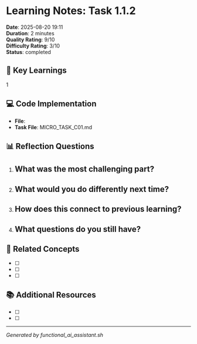 # Learning Notes: Task 1.1.2

**Date**: 2025-08-20 19:11  
**Duration**: 2 minutes  
**Quality Rating**: 9/10  
**Difficulty Rating**: 3/10  
**Status**: completed

## 🎯 Key Learnings
1

## 💻 Code Implementation
- **File**: 
- **Task File**: MICRO_TASK_C01.md

## 📊 Reflection Questions
1. **What was the most challenging part?**
   - 

2. **What would you do differently next time?**
   - 

3. **How does this connect to previous learning?**
   - 

4. **What questions do you still have?**
   - 

## 🔗 Related Concepts
- [ ] 
- [ ] 
- [ ] 

## 📚 Additional Resources
- [ ] 
- [ ] 

---
*Generated by functional_ai_assistant.sh*
